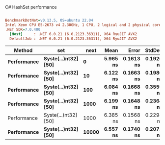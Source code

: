 C# HashSet performance
``` ini

BenchmarkDotNet=v0.13.5, OS=ubuntu 22.04
Intel Xeon CPU E5-2673 v4 2.30GHz, 1 CPU, 2 logical and 2 physical cores
.NET SDK=7.0.400
  [Host]     : .NET 6.0.21 (6.0.2123.36311), X64 RyuJIT AVX2
  DefaultJob : .NET 6.0.21 (6.0.2123.36311), X64 RyuJIT AVX2


```
|      Method |                  set |  next |     Mean |     Error |    StdDev | Allocated |
|------------ |--------------------- |------ |---------:|----------:|----------:|----------:|
| **Performance** | **Syste(...)nt32] [50]** |     **0** | **5.965 ns** | **0.1613 ns** | **0.1920 ns** |         **-** |
| **Performance** | **Syste(...)nt32] [50]** |    **10** | **6.122 ns** | **0.1663 ns** | **0.1980 ns** |         **-** |
| **Performance** | **Syste(...)nt32] [50]** |   **100** | **6.084 ns** | **0.1668 ns** | **0.3555 ns** |         **-** |
| **Performance** | **Syste(...)nt32] [50]** |  **1000** | **6.199 ns** | **0.1648 ns** | **0.2364 ns** |         **-** |
| Performance | Syste(...)nt32] [50] |  1000 | 6.385 ns | 0.1568 ns | 0.2298 ns |         - |
| **Performance** | **Syste(...)nt32] [50]** | **10000** | **6.557 ns** | **0.1740 ns** | **0.2071 ns** |         **-** |
